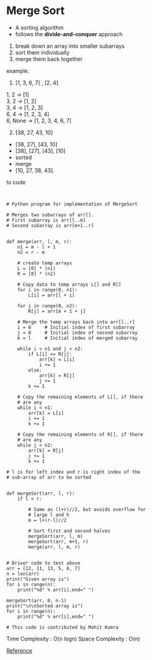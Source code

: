 # Merge Sort
- A sorting algorithm 
- follows the **divide-and-conquer** approach

1. break down an array into smaller subarrays
2. sort them individually
3. merge them back together

example.
1. [1, 3, 6, 7] , [2, 4]    

1, 2 -> [1]    
3, 2 -> [1, 2]   
3, 4 -> [1, 2, 3]   
6, 4 -> [1, 2, 3, 4]   
6, None -> [1, 2, 3, 4, 6, 7]   

2. [38, 27, 43, 10]    
- [38, 27], [43, 10]
- [38], [27], [43], [10]
- sorted
- merge
- [10, 27, 38, 43].

to code
```


# Python program for implementation of MergeSort
 
# Merges two subarrays of arr[].
# First subarray is arr[l..m]
# Second subarray is arr[m+1..r]
 
 
def merge(arr, l, m, r):
    n1 = m - l + 1
    n2 = r - m
 
    # create temp arrays
    L = [0] * (n1)
    R = [0] * (n2)
 
    # Copy data to temp arrays L[] and R[]
    for i in range(0, n1):
        L[i] = arr[l + i]
 
    for j in range(0, n2):
        R[j] = arr[m + 1 + j]
 
    # Merge the temp arrays back into arr[l..r]
    i = 0     # Initial index of first subarray
    j = 0     # Initial index of second subarray
    k = l     # Initial index of merged subarray
 
    while i < n1 and j < n2:
        if L[i] <= R[j]:
            arr[k] = L[i]
            i += 1
        else:
            arr[k] = R[j]
            j += 1
        k += 1
 
    # Copy the remaining elements of L[], if there
    # are any
    while i < n1:
        arr[k] = L[i]
        i += 1
        k += 1
 
    # Copy the remaining elements of R[], if there
    # are any
    while j < n2:
        arr[k] = R[j]
        j += 1
        k += 1
 
# l is for left index and r is right index of the
# sub-array of arr to be sorted
 
 
def mergeSort(arr, l, r):
    if l < r:
 
        # Same as (l+r)//2, but avoids overflow for
        # large l and h
        m = l+(r-l)//2
 
        # Sort first and second halves
        mergeSort(arr, l, m)
        mergeSort(arr, m+1, r)
        merge(arr, l, m, r)
 
 
# Driver code to test above
arr = [12, 11, 13, 5, 6, 7]
n = len(arr)
print("Given array is")
for i in range(n):
    print("%d" % arr[i],end=" ")
 
mergeSort(arr, 0, n-1)
print("\n\nSorted array is")
for i in range(n):
    print("%d" % arr[i],end=" ")
 
# This code is contributed by Mohit Kumra

```
Time Complexity : O(n logn)
Space Complexity : O(n)


[Reference](https://www.geeksforgeeks.org/merge-sort/?ref=lbp)

